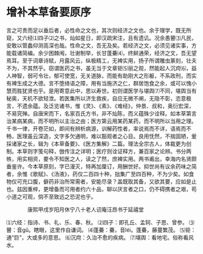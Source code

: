 # 增补本草备要原序

言之可贵而足以垂后者，必性命之文也，其次则经济之文也。余于理学，既无所窥，又六经⑴四子⑵之书，灿如星日，即汉疏宋注，且有遗讥。况余愚瞽⑶凡民，安敢以管蠡仰测高深也哉。性命之文，吾无及矣。若经济之文，必须见诸实事，方能载诸简编。余少困棘闱，壮谢制举，长甘蓬虆⑷，终鲜通荣，经济之文，吾无望焉耳。至于词章诗赋，月露风云，纵极精工，无裨实用，扬子所谓雕虫篆刻，壮夫不为，不其然乎。窃谓医药之书，虽无当于文章钜⑸丽之观，然能起人沉疴⑹，益人神智，弱可令壮，郁可使宽，无关道脉，而能有助刚大之形躯，不系政刑，而实有裨生成之大德。言不堕绮语之障，用有当施济之仁，群居饱食之余，或可以愧小慧而胜犹贤也乎。是用寄意此中，思以寿世。初则谓医学与堪舆⑺不同，堪舆当有秘奥，天机不欲轻泄。若医集所以济生救疾，自应无微不阐，无隐不彰，恣意极言，不遗余蕴。及泛览诸书，惟《灵》、《素》、《难经》，仲景、叔和，奥衍宏深，不易究殚。自唐宋而下，名家百氏方书，非不灿陈，而义蕴殊少诠释。如本草第言治某病某病，而不明所以主治之由；医方第云用某药某药，而不明所以当用之理。千书一律，开卷茫如，即间有辨析病源，训解药性者，率说焉而不详，语焉而不畅，医理虽云深造，文字多欠通明，难以豁观者之心目。良用怃然，不揣固陋，爰採诸家之长，辑为《本草备要》、《医方集解》二篇。理法全宗古人，体裁更为创制。本草则字笺句释，倣传注之详明；医疗则诠证释方，兼百家之论辨。书分两帙，用实相资，要令不知医之人，读之了然，庶裨实用。两书甫出，幸海内名贤颇垂鉴许。今本草原刻，字已漫灭，特再加厘订，用酬世好。抑世尚有议余药味之简者，余惟《歌赋》、《汤液》，药仅二百四十种，拙集广至四百种，不为少矣。如食物仅可充口腹，僻药非治所常需者，安能尽录？盖既取其备，又欲其要，应如是止也。兹因重梓，更增备而可用者约六十品，聊以厌言者之口，仍不碍携者之艰，苟小道之可观，倘不至致远之恐泥也乎。

　　　　康熙甲戌岁阳月休宁八十老人讱庵汪昂书于延禧堂

⑴六经：指诗、书、礼、乐、春、秋。
⑵四子：即孔丘、孟轲、子思、曾参。
⑶瞽：音gǔ。瞎眼，这里作自谦词。
⑷蓬虆：虆，音léi。蓬虆，藤蔓繁茂。
⑸钜：通“巨”，大或多的意思。
⑹沉疴：久治不愈的疾病。
⑺堪舆：看地宅。俗称看风水。

